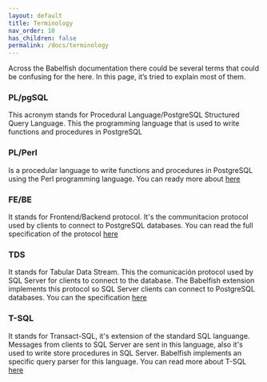 ```yaml
---
layout: default
title: Terminology
nav_order: 10
has_children: false
permalink: /docs/terminology
---
```


Across the Babelfish documentation there could be several terms that could be confusing for the here. In this page, 
  it’s tried to explain most of them. 

### PL/pgSQL

This acronym stands for Procedural Language/PostgreSQL Structured Query Language. This the programming language that is used to write functions and procedures in PostgreSQL

### PL/Perl
Is a procedular language to write functions and procedures in PostgreSQL using the Perl programming language. You can ready more about [here](https://www.postgresql.org/docs/current/plperl.html)

### FE/BE

It stands for Frontend/Backend protocol. It's the communitacion protocol used by clients to connect to PostgreSQL databases. You can read the full specification of the protocol [here](https://www.postgresql.org/docs/current/protocol.html)

### TDS

It stands for Tabular Data Stream. This the comunicación protocol used by SQL Server for clients to connect to the database. The Babelfish extension implements this protocol so SQL Server clients can connect to PostgreSQL databases. You can the specification [here](https://docs.microsoft.com/en-us/openspecs/windows_protocols/ms-tds/b46a581a-39de-4745-b076-ec4dbb7d13ec)

### T-SQL

It stands for Transact-SQL, it's extension of the standard SQL languange. Messages from clients to SQL Server are sent in this language, also it's used to write store procedures in SQL Server. Babelfish implements an specific query parser for this language. You can read more about T-SQL [here](https://docs.microsoft.com/en-us/sql/t-sql/language-reference?view=sql-server-ver15)